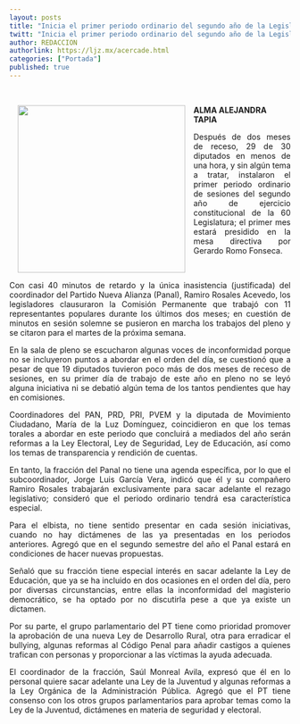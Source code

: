 ```yaml
---
layout: posts
title: "Inicia el primer periodo ordinario del segundo año de la Legislatura"
twitt: "Inicia el primer periodo ordinario del segundo año de la Legislatura"
author: REDACCION
authorlink: https://ljz.mx/acercade.html
categories: ["Portada"]
published: true
---
```

<p style="text-align: justify;">
   
</p>

<div>
  <strong><a href="index.php?option=com_content&view=article&id=15083:inicia-el-primer-periodo-ordinario-del-segundo-ano-de-la-legislatura&catid=64:politica&Itemid=112"><img src="images/stories/fotos_marzo/p4 legislatura.jpg" border="0" width="300" style="margin-left: 15px; margin-right: 15px; float: left;" /></a></strong><strong>ALMA ALEJANDRA TAPIA</strong>
</div>



<p style="text-align: justify;">
  Después de dos meses de receso, 29 de 30 diputados en menos de una hora, y sin algún tema a tratar, instalaron el primer periodo ordinario de sesiones del segundo año de ejercicio constitucional de la 60 Legislatura; el primer mes estará presidido en la mesa directiva por Gerardo Romo Fonseca.
</p>

 

<p style="text-align: justify;">
  Con casi 40 minutos de retardo y la única inasistencia (justificada) del coordinador del Partido Nueva Alianza (Panal), Ramiro Rosales Acevedo, los legisladores clausuraron la Comisión Permanente que trabajó con 11 representantes populares durante los últimos dos meses; en cuestión de minutos en sesión solemne se pusieron en marcha los trabajos del pleno y se citaron para el martes de la próxima semana.
</p>

<p style="text-align: justify;">
  En la sala de pleno se escucharon algunas voces de inconformidad porque no se incluyeron puntos a abordar en el orden del día, se cuestionó que a pesar de que 19 diputados tuvieron poco más de dos meses de receso de sesiones, en su primer día de trabajo de este año en pleno no se leyó alguna iniciativa ni se debatió algún tema de los tantos pendientes que hay en comisiones.
</p>

<p style="text-align: justify;">
  Coordinadores del PAN, PRD, PRI, PVEM y la diputada de Movimiento Ciudadano, María de la Luz Domínguez, coincidieron en que los temas torales a abordar en este periodo que concluirá a mediados del año serán reformas a la Ley Electoral, Ley de Seguridad, Ley de Educación, así como los temas de transparencia y rendición de cuentas.
</p>

<p style="text-align: justify;">
  En tanto, la fracción del Panal no tiene una agenda específica, por lo que el subcoordinador, Jorge Luis García Vera, indicó que él y su compañero Ramiro Rosales trabajarán exclusivamente para sacar adelante el rezago legislativo; consideró que el periodo ordinario tendrá esa característica especial.
</p>

<p style="text-align: justify;">
  Para el elbista, no tiene sentido presentar en cada sesión iniciativas, cuando no hay dictámenes de las ya presentadas en los periodos anteriores. Agregó que en el segundo semestre del año el Panal estará en condiciones de hacer nuevas propuestas.
</p>

<p style="text-align: justify;">
  Señaló que su fracción tiene especial interés en sacar adelante la Ley de Educación, que ya se ha incluido en dos ocasiones en el orden del día, pero por diversas circunstancias, entre ellas la inconformidad del magisterio democrático, se ha optado por no discutirla pese a que ya existe un dictamen.
</p>

<p style="text-align: justify;">
  Por su parte, el grupo parlamentario del PT tiene como prioridad promover la aprobación de una nueva Ley de Desarrollo Rural, otra para erradicar el bullying, algunas reformas al Código Penal para añadir castigos a quienes trafican con personas y proporcionar a las víctimas la ayuda adecuada.
</p>

<p style="text-align: justify;">
  El coordinador de la fracción, Saúl Monreal Avila, expresó que él en lo personal quiere sacar adelante una Ley de la Juventud y algunas reformas a la Ley Orgánica de la Administración Pública. Agregó que el PT tiene consenso con los otros grupos parlamentarios para aprobar temas como la Ley de la Juventud, dictámenes en materia de seguridad y electoral.
</p>
